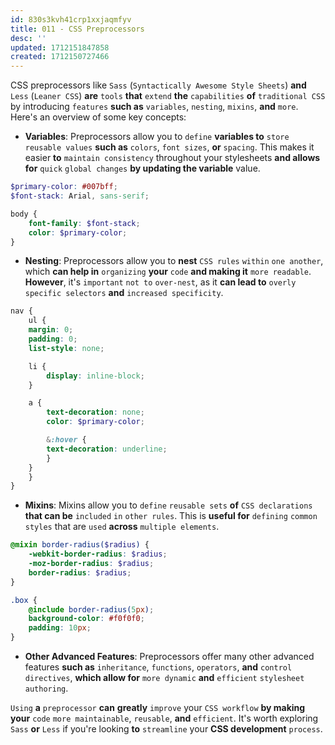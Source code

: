```yaml
---
id: 830s3kvh41crp1xxjaqmfyv
title: 011 - CSS Preprocessors
desc: ''
updated: 1712151847858
created: 1712150727466
---
```


CSS preprocessors like `Sass` (`Syntactically Awesome Style Sheets`) **and** `Less` (`Leaner CSS`) **are** `tools` **that** `extend` **the** `capabilities` **of** `traditional CSS` by introducing `features` **such as** `variables`, `nesting`, `mixins`, **and** `more`. Here's an overview of some key concepts:

- **Variables**: Preprocessors allow you to `define` **variables to** `store reusable values` **such as** `colors`, `font sizes`, **or** `spacing`. This makes it easier **to** `maintain consistency` throughout your stylesheets **and allows for** `quick` `global changes` **by updating the variable** value.

```scss
$primary-color: #007bff;
$font-stack: Arial, sans-serif;

body {
    font-family: $font-stack;
    color: $primary-color;
}
```

- **Nesting**: Preprocessors allow you to **nest** `CSS rules` `within` `one another`, which **can help in** `organizing` **your** `code` **and making it** `more readable`. **However**, it's `important` `not to` `over-nest`, as it **can lead to** `overly specific selectors` **and** `increased specificity`.

```scss
nav {
    ul {
    margin: 0;
    padding: 0;
    list-style: none;

    li {
        display: inline-block;
    }

    a {
        text-decoration: none;
        color: $primary-color;

        &:hover {
        text-decoration: underline;
        }
    }
    }
}
```

- **Mixins**: Mixins allow you to `define` `reusable sets` **of** `CSS declarations` **that can be** `included` `in` `other rules`. This is **useful for** `defining` `common styles` that are `used` **across** `multiple elements`.

```scss
@mixin border-radius($radius) {
    -webkit-border-radius: $radius;
    -moz-border-radius: $radius;
    border-radius: $radius;
}

.box {
    @include border-radius(5px);
    background-color: #f0f0f0;
    padding: 10px;
}
```

- **Other Advanced Features**: Preprocessors offer many other advanced features **such as** `inheritance`, `functions`, `operators`, **and** `control directives`, **which allow for** `more dynamic` **and** `efficient` `stylesheet authoring`.

`Using` **a** `preprocessor` **can** **greatly** `improve` your `CSS workflow` **by making your** `code` `more maintainable`, `reusable`, **and** `efficient`. It's worth exploring `Sass` **or** `Less` if you're looking **to** `streamline` your **CSS development** `process`.